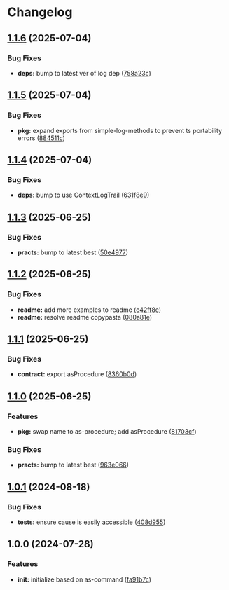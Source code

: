 # Changelog

## [1.1.6](https://github.com/ehmpathy/as-procedure/compare/v1.1.5...v1.1.6) (2025-07-04)


### Bug Fixes

* **deps:** bump to latest ver of log dep ([758a23c](https://github.com/ehmpathy/as-procedure/commit/758a23c17960e529a2415c8b6de4a187e3b5d63b))

## [1.1.5](https://github.com/ehmpathy/as-procedure/compare/v1.1.4...v1.1.5) (2025-07-04)


### Bug Fixes

* **pkg:** expand exports from simple-log-methods to prevent ts portability errors ([884511c](https://github.com/ehmpathy/as-procedure/commit/884511c6d0a1cf5f187cd6b9a675dc257cccc74b))

## [1.1.4](https://github.com/ehmpathy/as-procedure/compare/v1.1.3...v1.1.4) (2025-07-04)


### Bug Fixes

* **deps:** bump to use ContextLogTrail ([631f8e9](https://github.com/ehmpathy/as-procedure/commit/631f8e9031bba00bf3f9846e682ce670b4f8ac0f))

## [1.1.3](https://github.com/ehmpathy/as-procedure/compare/v1.1.2...v1.1.3) (2025-06-25)


### Bug Fixes

* **practs:** bump to latest best ([50e4977](https://github.com/ehmpathy/as-procedure/commit/50e4977a79acf704a083286da3b412c5ca004aea))

## [1.1.2](https://github.com/ehmpathy/as-procedure/compare/v1.1.1...v1.1.2) (2025-06-25)


### Bug Fixes

* **readme:** add more examples to readme ([c42ff8e](https://github.com/ehmpathy/as-procedure/commit/c42ff8e44cbf58490f782878d698406cc2879c25))
* **readme:** resolve readme copypasta ([080a81e](https://github.com/ehmpathy/as-procedure/commit/080a81e16a90ae10462587ba49233dae62146b1d))

## [1.1.1](https://github.com/ehmpathy/as-procedure/compare/v1.1.0...v1.1.1) (2025-06-25)


### Bug Fixes

* **contract:** export asProcedure ([8360b0d](https://github.com/ehmpathy/as-procedure/commit/8360b0dafcdd6944c476bfb04171f6817fba486d))

## [1.1.0](https://github.com/ehmpathy/as-procedure/compare/v1.0.1...v1.1.0) (2025-06-25)


### Features

* **pkg:** swap name to as-procedure; add asProcedure ([81703cf](https://github.com/ehmpathy/as-procedure/commit/81703cfd16cba0a33231f3de0cf84b617455ee59))


### Bug Fixes

* **practs:** bump to latest best ([963e066](https://github.com/ehmpathy/as-procedure/commit/963e0666b7978f9255e46b735daf300a219a7efb))

## [1.0.1](https://github.com/ehmpathy/procedure-fns/compare/v1.0.0...v1.0.1) (2024-08-18)


### Bug Fixes

* **tests:** ensure cause is easily accessible ([408d955](https://github.com/ehmpathy/procedure-fns/commit/408d955599e6b83cad7c6bf5c9f5155111fd5568))

## 1.0.0 (2024-07-28)


### Features

* **init:** initialize based on as-command ([fa91b7c](https://github.com/ehmpathy/procedure-fns/commit/fa91b7cd8b71aa62e4cb3d08282a8d14fff4f7c2))
